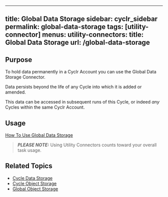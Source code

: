 ---
title: Global Data Storage
sidebar: cyclr_sidebar
permalink: global-data-storage
tags: [utility-connector]
menus:
  utility-connectors:
    title: Global Data Storage
    url: /global-data-storage
------

## Purpose

To hold data permanently in a Cyclr Account you can use the Global Data Storage Connector.  

Data persists beyond the life of any Cycle into which it is added or amended.

This data can be accessed in subsequent runs of this Cycle, or indeed _any_ Cycles within the same Cyclr Account.

## Usage

[How To Use Global Data Storage](./data-storage-usage) 

> **_PLEASE NOTE:_** Using Utility Connectors counts toward your overall task usage.

## Related Topics

* [Cycle Data Storage](./cycle-data-storage)
* [Cycle Object Storage](./cycle-object-storage)
* [Global Object Storage](./global-object-storage)
